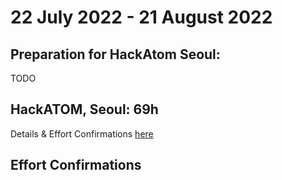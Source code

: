 # 22 July 2022 - 21 August 2022

## Preparation for HackAtom Seoul:

TODO

## HackATOM, Seoul: 69h

Details & Effort Confirmations [here](./events/1.2022-07_HackAtom.md)


## Effort Confirmations

